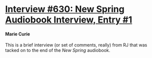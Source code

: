# [Interview #630: New Spring Audiobook Interview, Entry #1](https://www.theoryland.com/intvmain.php?i=630#1)

#### Marie Curie

This is a brief interview (or set of comments, really) from RJ that was tacked on to the end of the
*New Spring*
audiobook.

